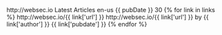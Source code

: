 <?xml version="1.0"?>
<rss version="2.0">
    <channel>
    <title>Websec.io - Web Application Security</title>
    <link>http://websec.io</link>
    <description>Latest Articles</description>
    <language>en-us</language>
    <pubDate>{{ pubDate }}</pubDate>
    <ttl>30</ttl>
    {% for link in links %}
    <item>
        <title>{{ link['title'] }}</title>
        <guid>http://websec.io/{{ link['url'] }}</guid>
        <link>http://websec.io/{{ link['url'] }}</link>
        <description>
            by {{ link['author'] }}
        </description>
        <pubDate>{{ link['pubdate'] }}</pubDate>
    </item>
    {% endfor %}
    </channel>
</rss>